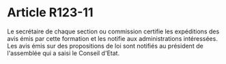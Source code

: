 # Article R123-11

Le secrétaire de chaque section ou commission certifie les expéditions des avis émis par cette formation et les notifie aux administrations intéressées. Les avis émis sur des propositions de loi sont notifiés au président de l'assemblée qui a saisi le Conseil d'Etat.
